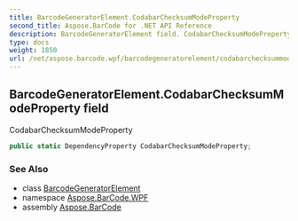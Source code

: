 ```yaml
---
title: BarcodeGeneratorElement.CodabarChecksumModeProperty
second_title: Aspose.BarCode for .NET API Reference
description: BarcodeGeneratorElement field. CodabarChecksumModeProperty
type: docs
weight: 1850
url: /net/aspose.barcode.wpf/barcodegeneratorelement/codabarchecksummodeproperty/
---
```

## BarcodeGeneratorElement.CodabarChecksumModeProperty field

CodabarChecksumModeProperty

```csharp
public static DependencyProperty CodabarChecksumModeProperty;
```

### See Also

* class [BarcodeGeneratorElement](../)
* namespace [Aspose.BarCode.WPF](../../../aspose.barcode.wpf/)
* assembly [Aspose.BarCode](../../../)


